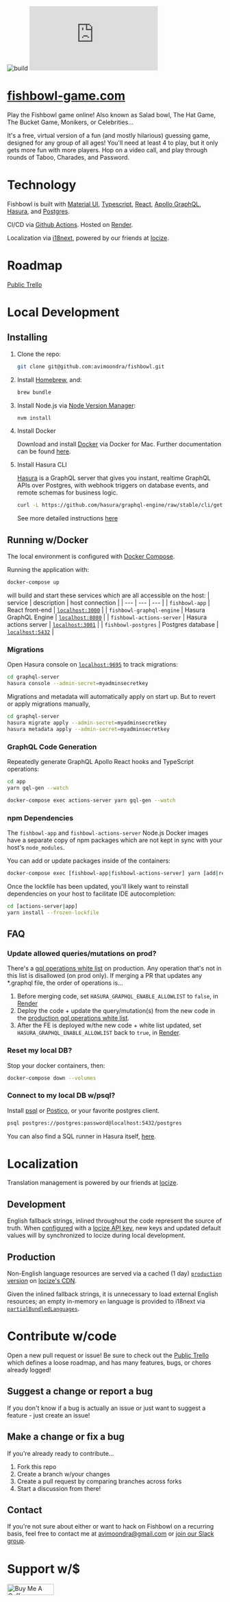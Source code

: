 ![build](https://github.com/avimoondra/fishbowl/workflows/build/badge.svg) ![locize](https://img.shields.io/badge/dynamic/json.svg?style=plastic&color=2096F3&label=locize&query=%24.versions%5B'production'%5D.translatedPercentage&url=https://api.locize.app/badgedata/3ff96254-e310-4d55-8076-f0cc49f57a8f&suffix=%+translated&link=https://www.locize.com)

# [fishbowl-game.com](https://fishbowl-game.com)

Play the Fishbowl game online! Also known as Salad bowl, The Hat Game, The Bucket Game, Monikers, or Celebrities...

It's a free, virtual version of a fun (and mostly hilarious) guessing game, designed for any group of all ages! You'll need at least 4 to play, but it only gets more fun with more players. Hop on a video call, and play through rounds of Taboo, Charades, and Password.

# Technology

Fishbowl is built with [Material UI](https://material-ui.com/), [Typescript](https://www.typescriptlang.org/), [React](https://reactjs.org/), [Apollo GraphQL](https://www.apollographql.com/), [Hasura](https://hasura.io/), and [Postgres](https://www.postgresql.org/).

CI/CD via [Github Actions](https://github.com/features/actions). Hosted on [Render](https://render.com/).

Localization via [i18next](https://www.i18next.com/), powered by our friends at [locize](https://locize.com/).

# Roadmap

[Public Trello](https://trello.com/b/xxUmKj7q/fishbowl-game)

# Local Development

## Installing

1. Clone the repo:

   ```bash
   git clone git@github.com:avimoondra/fishbowl.git
   ```

2. Install [Homebrew](https://brew.sh/), and:

   ```bash
   brew bundle
   ```

3. Install Node.js via [Node Version Manager](https://github.com/nvm-sh/nvm):

   ```bash
   nvm install
   ```

4. Install Docker

   Download and install [Docker](https://docs.docker.com/docker-for-mac/install/) via Docker for Mac. Further documentation can be found [here](https://docs.docker.com/engine/docker-overview/).

5. Install Hasura CLI

   [Hasura](https://hasura.io/) is a GraphQL server that gives you instant, realtime GraphQL APIs over Postgres, with webhook triggers on database events, and remote schemas for business logic.

   ```bash
   curl -L https://github.com/hasura/graphql-engine/raw/stable/cli/get.sh | bash
   ```

   See more detailed instructions [here](https://hasura.io/docs/1.0/graphql/manual/hasura-cli/install-hasura-cli.html)

## Running w/Docker

The local environment is configured with [Docker Compose](https://docs.docker.com/compose/).

Running the application with:

```bash
docker-compose up
```

will build and start these services which are all accessible on the host:
| service | description | host connection |
| --- | --- | --- |
| `fishbowl-app` | React front-end | [`localhost:3000`](http://localhost:3000/) |
| `fishbowl-graphql-engine` | Hasura GraphQL Engine | [`localhost:8080`](http://localhost:8080/) |
| `fishbowl-actions-server` | Hasura actions server | [`localhost:3001`](http://localhost:3001/) |
| `fishbowl-postgres` | Postgres database | [`localhost:5432`](http://localhost:5432/) |

### Migrations

Open Hasura console on [`localhost:9695`](http://localhost:9695/) to track migrations:

```bash
cd graphql-server
hasura console --admin-secret=myadminsecretkey
```

Migrations and metadata will automatically apply on start up. But to revert or apply migrations manually,

```bash
cd graphql-server
hasura migrate apply --admin-secret=myadminsecretkey
hasura metadata apply --admin-secret=myadminsecretkey
```

### GraphQL Code Generation

Repeatedly generate GraphQL Apollo React hooks and TypeScript operations:

```bash
cd app
yarn gql-gen --watch
```

```bash
docker-compose exec actions-server yarn gql-gen --watch
```

### npm Dependencies

The `fishbowl-app` and `fishbowl-actions-server` Node.js Docker images have a separate copy of npm packages which are not kept in sync with your host's `node_modules`.

You can add or update packages inside of the containers:

```bash
docker-compose exec [fishbowl-app|fishbowl-actions-server] yarn [add|remove|etc.] xyz-package
```

Once the lockfile has been updated, you'll likely want to reinstall dependencies on your host to facilitate IDE autocompletion:

```bash
cd [actions-server|app]
yarn install --frozen-lockfile
```

## FAQ

### Update allowed queries/mutations on prod?

There's a [gql operations white list](https://fishbowl-graphql.onrender.com/console/settings/allowed-queries) on production. Any operation that's not in this list is disallowed (on prod only). If merging a PR that updates any \*.graphql file, the order of operations is...

1. Before merging code, set `HASURA_GRAPHQL_ENABLE_ALLOWLIST` to `false`, in [Render](https://dashboard.render.com/web/srv-bqave7tp1qr5voljem1g/env)
2. Deploy the code + update the query/mutation(s) from the new code in the [production gql operations white list](https://fishbowl-graphql.onrender.com/console/settings/allowed-queries).
3. After the FE is deployed w/the new code + white list updated, set `HASURA_GRAPHQL_ENABLE_ALLOWLIST` back to `true`, in [Render](https://dashboard.render.com/web/srv-bqave7tp1qr5voljem1g/env).

### Reset my local DB?

Stop your docker containers, then:

```bash
docker-compose down --volumes
```

### Connect to my local DB w/psql?

Install [psql](https://www.postgresql.org/docs/9.3/app-psql.html) or [Postico](https://eggerapps.at/postico/), or your favorite postgres client.

```bash
psql postgres://postgres:password@localhost:5432/postgres
```

You can also find a SQL runner in Hasura itself, [here](http://localhost:9695/data/sql).

# Localization

Translation management is powered by our friends at [locize](https://locize.com/).

## Development

English fallback strings, inlined throughout the code represent the source of truth. When [configured](.env.local.sample) with a [locize API key](https://www.locize.app/p/9svqlsjm/developer), new keys and updated default values will by synchronized to locize during local development.

## Production

Non-English language resources are served via a cached (1 day) [`production` version](https://www.locize.app/p/9svqlsjm/v/production) on [locize's CDN](https://docs.locize.com/guides-tips-and-tricks/going-production#use-the-locize-cdn).

Given the inlined fallback strings, it is unnecessary to load external English resources; an empty in-memory `en` language is provided to i18next via [`partialBundledLanguages`](https://www.i18next.com/overview/configuration-options#languages-namespaces-resources).

# Contribute w/code

Open a new pull request or issue! Be sure to check out the [Public Trello](https://trello.com/b/xxUmKj7q/fishbowl-game) which defines a loose roadmap, and has many features, bugs, or chores already logged!

## Suggest a change or report a bug

If you don't know if a bug is actually an issue or just want to suggest a feature - just create an issue!

## Make a change or fix a bug

If you're already ready to contribute...

1. Fork this repo
2. Create a branch w/your changes
3. Create a pull request by comparing branches across forks
4. Start a discussion from there!

## Contact

If you're not sure about either or want to hack on Fishbowl on a recurring basis, feel free to contact me at [avimoondra@gmail.com](mailto:avimoondra@gmail.com) or [join our Slack group](https://join.slack.com/t/fishbowl-game/shared_invite/zt-dzi7puk6-Dpcg748SKqoBeRqZOfV7~g).

# Support w/\$

<a href="https://www.buymeacoffee.com/fishbowlgame" target="_blank"><img src="https://cdn.buymeacoffee.com/buttons/default-orange.png" alt="Buy Me A Coffee" style="height: 25.5px !important;width: 108.5px !important;" ></a>
